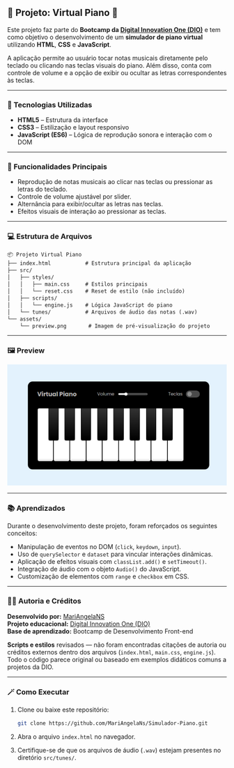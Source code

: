 ## 🧠 Projeto: Virtual Piano 🎹

Este projeto faz parte do **Bootcamp da [Digital Innovation One (DIO)](https://www.dio.me/)** e tem como objetivo o desenvolvimento de um **simulador de piano virtual** utilizando **HTML**, **CSS** e **JavaScript**.  

A aplicação permite ao usuário tocar notas musicais diretamente pelo teclado ou clicando nas teclas visuais do piano. Além disso, conta com controle de volume e a opção de exibir ou ocultar as letras correspondentes às teclas.

---

### 🚀 Tecnologias Utilizadas

- **HTML5** – Estrutura da interface  
- **CSS3** – Estilização e layout responsivo  
- **JavaScript (ES6)** – Lógica de reprodução sonora e interação com o DOM  

---

### 🧩 Funcionalidades Principais

- Reprodução de notas musicais ao clicar nas teclas ou pressionar as letras do teclado.  
- Controle de volume ajustável por slider.  
- Alternância para exibir/ocultar as letras nas teclas.  
- Efeitos visuais de interação ao pressionar as teclas.  

---

### 💻 Estrutura de Arquivos

```
📦 Projeto Virtual Piano
├── index.html           # Estrutura principal da aplicação
├── src/
│   ├── styles/
│   │   ├── main.css     # Estilos principais
│   │   └── reset.css    # Reset de estilo (não incluído)
│   ├── scripts/
│   │   └── engine.js    # Lógica JavaScript do piano
│   └── tunes/           # Arquivos de áudio das notas (.wav)
└── assets/
    └── preview.png       # Imagem de pré-visualização do projeto
```

---

### 🖼️ Preview

![Preview do Projeto](./preview.png)

---

### 📚 Aprendizados

Durante o desenvolvimento deste projeto, foram reforçados os seguintes conceitos:

- Manipulação de eventos no DOM (`click`, `keydown`, `input`).  
- Uso de `querySelector` e `dataset` para vincular interações dinâmicas.  
- Aplicação de efeitos visuais com `classList.add()` e `setTimeout()`.  
- Integração de áudio com o objeto `Audio()` do JavaScript.  
- Customização de elementos com `range` e `checkbox` em CSS.  

---

### 🧑‍💻 Autoria e Créditos

**Desenvolvido por:** [MariAngelaNS](https://github.com/MariAngelaNs/Simulador-Piano)  
**Projeto educacional:** [Digital Innovation One (DIO)](https://www.dio.me/)  
**Base de aprendizado:** Bootcamp de Desenvolvimento Front-end  

**Scripts e estilos** revisados — não foram encontradas citações de autoria ou créditos externos dentro dos arquivos (`index.html`, `main.css`, `engine.js`). Todo o código parece original ou baseado em exemplos didáticos comuns a projetos da DIO.

---

### 🪄 Como Executar

1. Clone ou baixe este repositório:  
   ```bash
   git clone https://github.com/MariAngelaNs/Simulador-Piano.git
   ```

2. Abra o arquivo `index.html` no navegador.  

3. Certifique-se de que os arquivos de áudio (`.wav`) estejam presentes no diretório `src/tunes/`.  
